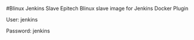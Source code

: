 #Blinux Jenkins Slave
Epitech Blinux slave image for Jenkins Docker Plugin

User: jenkins

Password: jenkins
